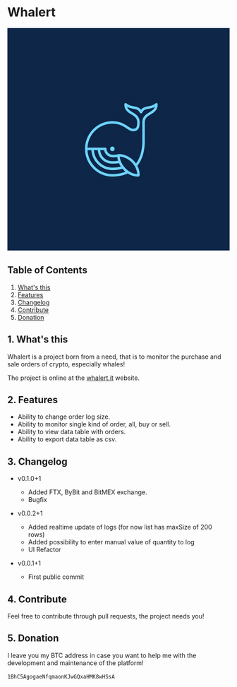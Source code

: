 # Whalert

<p align="center">
  <img src="web/icons/Icon-512.jpg" />
</p>

## Table of Contents

1. [What's this](#1-whats)
2. [Features](#2-features)
3. [Changelog](#3-changelog)
4. [Contribute](#4-contribute)
5. [Donation](#5-donation)

## 1. What's this

Whalert is a project born from a need, that is to monitor the purchase and sale orders of crypto, especially whales!


The project is online at the [whalert.it](https://whalert.it) website.


## 2. Features

- Ability to change order log size.
- Ability to monitor single kind of order, all, buy or sell.
- Ability to view data table with orders.
- Ability to export data table as csv.

## 3. Changelog

- v0.1.0+1
	- Added FTX, ByBit and BitMEX exchange.
	- Bugfix

- v0.0.2+1

	- Added realtime update of logs (for now list has maxSize of 200 rows)
	- Added possibility to enter manual value of quantity to log
	- UI Refactor

- v0.0.1+1
	- First public commit


## 4. Contribute

Feel free to contribute through pull requests, the project needs you!

## 5. Donation

I leave you my BTC address in case you want to help me with the development and maintenance of the platform!

    1BhC5AgogaeNfqmaonKJwGQxaHMK8wHSsA
